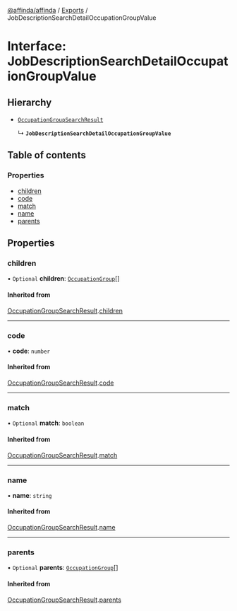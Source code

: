 [@affinda/affinda](../README.md) / [Exports](../modules.md) / JobDescriptionSearchDetailOccupationGroupValue

# Interface: JobDescriptionSearchDetailOccupationGroupValue

## Hierarchy

- [`OccupationGroupSearchResult`](OccupationGroupSearchResult.md)

  ↳ **`JobDescriptionSearchDetailOccupationGroupValue`**

## Table of contents

### Properties

- [children](JobDescriptionSearchDetailOccupationGroupValue.md#children)
- [code](JobDescriptionSearchDetailOccupationGroupValue.md#code)
- [match](JobDescriptionSearchDetailOccupationGroupValue.md#match)
- [name](JobDescriptionSearchDetailOccupationGroupValue.md#name)
- [parents](JobDescriptionSearchDetailOccupationGroupValue.md#parents)

## Properties

### children

• `Optional` **children**: [`OccupationGroup`](OccupationGroup.md)[]

#### Inherited from

[OccupationGroupSearchResult](OccupationGroupSearchResult.md).[children](OccupationGroupSearchResult.md#children)

___

### code

• **code**: `number`

#### Inherited from

[OccupationGroupSearchResult](OccupationGroupSearchResult.md).[code](OccupationGroupSearchResult.md#code)

___

### match

• `Optional` **match**: `boolean`

#### Inherited from

[OccupationGroupSearchResult](OccupationGroupSearchResult.md).[match](OccupationGroupSearchResult.md#match)

___

### name

• **name**: `string`

#### Inherited from

[OccupationGroupSearchResult](OccupationGroupSearchResult.md).[name](OccupationGroupSearchResult.md#name)

___

### parents

• `Optional` **parents**: [`OccupationGroup`](OccupationGroup.md)[]

#### Inherited from

[OccupationGroupSearchResult](OccupationGroupSearchResult.md).[parents](OccupationGroupSearchResult.md#parents)
